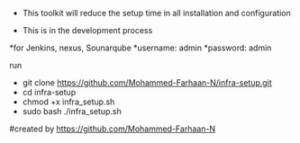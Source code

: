 * This toolkit will reduce the setup time in all installation and configuration 

* This is in the development process

*for Jenkins, nexus, Sounarqube
*username: admin 
*password: admin

run 

* git clone https://github.com/Mohammed-Farhaan-N/infra-setup.git
* cd infra-setup
* chmod +x infra_setup.sh
* sudo bash ./infra_setup.sh


#created by https://github.com/Mohammed-Farhaan-N
